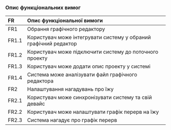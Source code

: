 ### Опис функціональних вимог
|FR     |Опис функціональної вимоги|
|:-     |:-                        |
|FR1    |Обрання графічного редактору|
|FR1.1  |Користувач може інтегрувати систему у обраний графічний редактор|
|FR1.2  |Користувач може підключити систему до поточного проекту|
|FR1.3  |Користувач може додати опис проекту у системі|
|FR1.4  |Система може аналізувати файл графічного редактора| 
|FR2    |Налаштування нагадувань про їжу |
|FR2.1  |Користувач може синхронізувати систему та свій девайс|
|FR2.2  |Користувач може налаштувати графік перерв на їжу|
|FR2.3  |Система нагадує про графік перерв|

